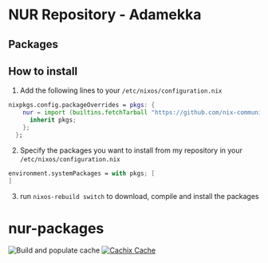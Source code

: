 # NUR Repository - Adamekka

## Packages

## How to install

1. Add the following lines to your `/etc/nixos/configuration.nix`

```nix
nixpkgs.config.packageOverrides = pkgs: {
    nur = import (builtins.fetchTarball "https://github.com/nix-community/NUR/archive/master.tar.gz") {
      inherit pkgs;
    };
  };
```

2. Specify the packages you want to install from my repository in your `/etc/nixos/configuration.nix`

```nix
environment.systemPackages = with pkgs; [
]
```

3. run `nixos-rebuild switch` to download, compile and install the packages

# nur-packages

![Build and populate cache](https://github.com/Adamekka/nur-packages/workflows/Build%20and%20populate%20cache/badge.svg)
[![Cachix Cache](https://img.shields.io/badge/cachix-nltch-blue.svg)](https://nltch.cachix.org)
